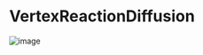 # VertexReactionDiffusion

![image](https://user-images.githubusercontent.com/26913590/221785081-4513cf1d-7a9a-4828-9f59-0d6305d794ca.png)
